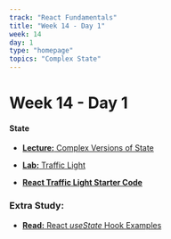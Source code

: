 ```yaml
---
track: "React Fundamentals"
title: "Week 14 - Day 1"
week: 14
day: 1
type: "homepage"
topics: "Complex State"
---
```


# Week 14 - Day 1

#### State

- [**Lecture:** Complex Versions of State](/react-fundamentals/week-14/day-1/lecture-materials/complex-versions-of-state)

- [**Lab:** Traffic Light](/react-fundamentals/week-14/day-1/labs/react-traffic-light)

- <a href="/downloads/react_fundamentals/intro-to-state-labs/traffic-light-single-app-component-starter.zip" download>**React Traffic Light Starter Code**</a>

### Extra Study:

- [**Read:** React _useState_ Hook Examples](https://daveceddia.com/usestate-hook-examples/)